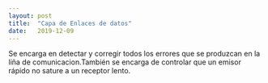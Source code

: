 ```yaml
---
layout: post
title:  "Capa de Enlaces de datos"
date:   2019-12-09
---
```


Se encarga en detectar y corregir todos los errores que se produzcan en la liña de comunicacion.También se encarga de controlar que un emisor rápido no sature a un receptor lento.